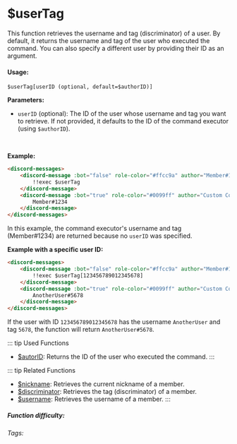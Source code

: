 # $userTag

This function retrieves the username and tag (discriminator) of a user. By default, it returns the username and tag of the user who executed the command. You can also specify a different user by providing their ID as an argument.

#### Usage:

`$userTag[userID (optional, default=$authorID)]`

**Parameters:**

*   `userID` (optional): The ID of the user whose username and tag you want to retrieve. If not provided, it defaults to the ID of the command executor (using `$authorID`).

<br/>

**Example:**

```html
<discord-messages>
	<discord-message :bot="false" role-color="#ffcc9a" author="Member#1234">
		!!exec $userTag
	</discord-message>
	<discord-message :bot="true" role-color="#0099ff" author="Custom Command" avatar="https://media.discordapp.net/avatars/725721249652670555/781224f90c3b841ba5b40678e032f74a.webp">
		Member#1234
	</discord-message>
</discord-messages>
```

In this example, the command executor's username and tag (Member#1234) are returned because no `userID` was specified.

**Example with a specific user ID:**

```html
<discord-messages>
	<discord-message :bot="false" role-color="#ffcc9a" author="Member#1234">
		!!exec $userTag[123456789012345678]
	</discord-message>
	<discord-message :bot="true" role-color="#0099ff" author="Custom Command" avatar="https://media.discordapp.net/avatars/725721249652670555/781224f90c3b841ba5b40678e032f74a.webp">
		AnotherUser#5678
	</discord-message>
</discord-messages>
```

If the user with ID `123456789012345678` has the username `AnotherUser` and tag `5678`, the function will return `AnotherUser#5678`.

::: tip Used Functions
*   [$autorID](../Member/authorID.md): Returns the ID of the user who executed the command.
:::

::: tip Related Functions
*   [$nickname](../Member/nickname.md): Retrieves the current nickname of a member.
*   [$discriminator](../Member/discriminator.md): Retrieves the tag (discriminator) of a member.
*   [$username](../Member/username.md): Retrieves the username of a member.
:::

##### Function difficulty: <Badge type="tip" text="Easy" vertical="middle" />
###### Tags: <Badge type="tip" text="name" vertical="middle" /> <Badge type="tip" text="userTag" vertical="middle" /> <Badge type="tip" text="nickname" vertical="middle" /> <Badge type="tip" text="username" vertical="middle" /> <Badge type="tip" text="Names" vertical="middle" /> <Badge type="tip" text="userID" vertical="middle" />